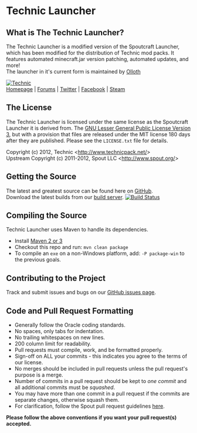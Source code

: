 Technic Launcher
===================

## What is The Technic Launcher?
The Technic Launcher is a modified version of the Spoutcraft Launcher, which has been modified for the distribution of Technic mod packs.  It features automated minecraft.jar version patching, automated updates, and more!  
The launcher in it's current form is maintained by [Olloth](https://github.com/Olloth)

[![Technic][Logo]][Homepage]  
[Homepage] | [Forums] | [Twitter] | [Facebook] | [Steam]

## The License
The Technic Launcher is licensed under the same license as the Spoutcraft Launcher it is derived from. The [GNU Lesser General Public License Version 3][License], but with a provision that files are released under the MIT license 180 days after they are published. Please see the `LICENSE.txt` file for details.

Copyright (c) 2012, Technic <<http://www.technicpack.net/>>  
Upstream Copyright (c) 2011-2012, Spout LLC <<http://www.spout.org/>>

## Getting the Source
The latest and greatest source can be found here on [GitHub][Source].  
Download the latest builds from our [build server][Builds]. [![Build Status](http://build.technicpack.net/job/TechnicLauncher/badge/icon)](http://build.technicpack.net/job/TechnicLauncher/)

## Compiling the Source
Technic Launcher uses Maven to handle its dependencies.

* Install [Maven 2 or 3](http://maven.apache.org/download.html)
* Checkout this repo and run: `mvn clean package`
* To compile an `exe` on a non-Windows platform, add: `-P package-win` to the previous goals.

## Contributing to the Project
Track and submit issues and bugs on our [GitHub issues page][Issues].  

## Code and Pull Request Formatting
* Generally follow the Oracle coding standards.
* No spaces, only tabs for indentation.
* No trailing whitespaces on new lines.
* 200 column limit for readability.
* Pull requests must compile, work, and be formatted properly.
* Sign-off on ALL your commits - this indicates you agree to the terms of our license.
* No merges should be included in pull requests unless the pull request's purpose is a merge.
* Number of commits in a pull request should be kept to *one commit* and all additional commits must be *squashed*.
* You may have more than one commit in a pull request if the commits are separate changes, otherwise squash them.
* For clarification, follow the Spout pull request guidelines [here](http://spout.in/prguide).

**Please follow the above conventions if you want your pull request(s) accepted.**

[Logo]: http://i.imgur.com/H23l53N.png
[Homepage]: http://www.technicpack.net
[Forums]: http://forums.technicpack.net
[License]: http://cdn.spout.org/license/spoutv1.txt
[Source]: https://github.com/TechnicPack/Spoutcraft-Launcher/tree/dev
[Builds]: http://build.technicpack.net/job/TechnicLauncher/
[Issues]: https://github.com/TechnicPack/Spoutcraft-Launcher/issues
[Twitter]: https://twitter.com/TechnicPack
[Facebook]: https://www.facebook.com/TechnicPack
[Steam]: http://steamcommunity.com/groups/technic-pack
